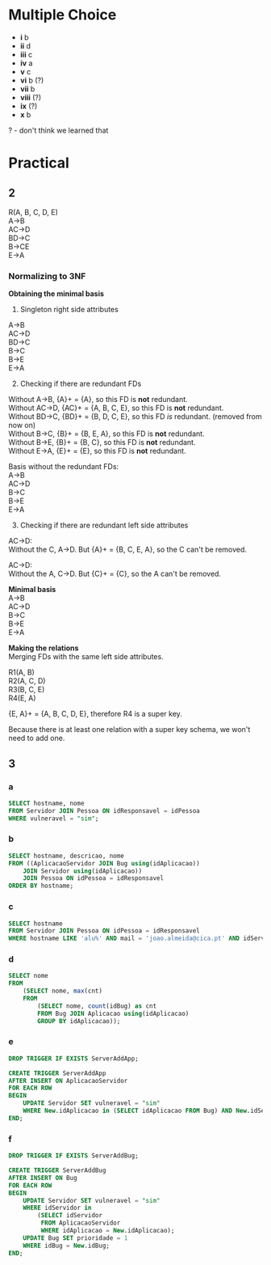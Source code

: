 # Multiple Choice

- **i** b
- **ii** d
- **iii** c
- **iv** a
- **v** c
- **vi** b (?)
- **vii** b
- **viii** (?)
- **ix** (?)
- **x** b

? - don't think we learned that


# Practical

## 2

R(A, B, C, D, E)<br/>
A->B<br/>
AC->D<br/>
BD->C<br/>
B->CE<br/>
E->A

### Normalizing to 3NF

**Obtaining the minimal basis**

1) Singleton right side attributes

A->B<br/>
AC->D<br/>
BD->C<br/>
B->C<br/>
B->E<br/>
E->A

2) Checking if there are redundant FDs

Without A->B, {A}+ = {A}, so this FD is **not** redundant.<br/>
Without AC->D, {AC}+ = {A, B, C, E}, so this FD is **not** redundant.<br/>
Without BD->C, {BD}+ = {B, D, C, E}, so this FD *is* redundant. (removed from now on)<br/>
Without B->C, {B}+ = {B, E, A}, so this FD is **not** redundant.<br/>
Without B->E, {B}+ = {B, C}, so this FD is **not** redundant.<br/>
Without E->A, {E}+ = {E}, so this FD is **not** redundant.

Basis without the redundant FDs:<br/>
A->B<br/>
AC->D<br/>
B->C<br/>
B->E<br/>
E->A

3) Checking if there are redundant left side attributes

AC->D:<br/>
Without the C, A->D. But {A}+ = {B, C, E, A}, so the C can't be removed.

AC->D:<br/>
Without the A, C->D. But {C}+ = {C}, so the A can't be removed.

**Minimal basis**<br/>
A->B<br/>
AC->D<br/>
B->C<br/>
B->E<br/>
E->A


**Making the relations**<br/>
Merging FDs with the same left side attributes.

R1(A, B)<br/>
R2(A, C, D)<br/>
R3(B, C, E)<br/>
R4(E, A)

{E, A}+ = {A, B, C, D, E}, therefore R4 is a super key.

Because there is at least one relation with a super key schema, we won't need to add one.

## 3

### a

```sql
SELECT hostname, nome
FROM Servidor JOIN Pessoa ON idResponsavel = idPessoa
WHERE vulneravel = "sim";
```

### b

```sql
SELECT hostname, descricao, nome
FROM ((AplicacaoServidor JOIN Bug using(idAplicacao)) 
    JOIN Servidor using(idAplicacao)) 
    JOIN Pessoa ON idPessoa = idResponsavel
ORDER BY hostname;
```

### c

```sql
SELECT hostname
FROM Servidor JOIN Pessoa ON idPessoa = idResponsavel
WHERE hostname LIKE 'alu%' AND mail = 'joao.almeida@cica.pt' AND idServidor IN (SELECT idServidor FROM Bug JOIN AplicacaoServidor using(idAplicacao));
```

### d

```sql
SELECT nome
FROM
    (SELECT nome, max(cnt)
    FROM
        (SELECT nome, count(idBug) as cnt
        FROM Bug JOIN Aplicacao using(idAplicacao)
        GROUP BY idAplicacao));
```

### e

```sql
DROP TRIGGER IF EXISTS ServerAddApp;

CREATE TRIGGER ServerAddApp
AFTER INSERT ON AplicacaoServidor
FOR EACH ROW
BEGIN
    UPDATE Servidor SET vulneravel = "sim"
    WHERE New.idAplicacao in (SELECT idAplicacao FROM Bug) AND New.idServidor = Servidor.idServidor;
END;
```

### f

```sql
DROP TRIGGER IF EXISTS ServerAddBug;

CREATE TRIGGER ServerAddBug
AFTER INSERT ON Bug
FOR EACH ROW
BEGIN
    UPDATE Servidor SET vulneravel = "sim"
    WHERE idServidor in 
        (SELECT idServidor 
         FROM AplicacaoServidor
         WHERE idAplicacao = New.idAplicacao);
    UPDATE Bug SET prioridade = 1
    WHERE idBug = New.idBug;
END;
```
